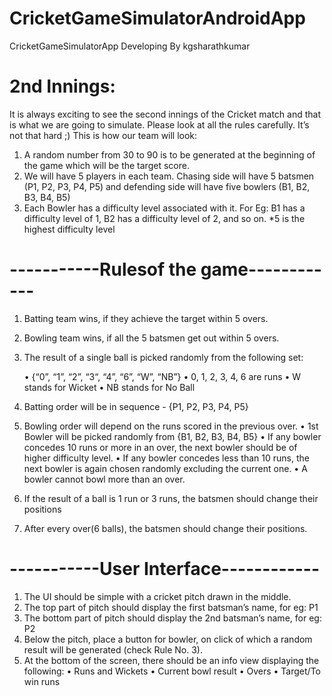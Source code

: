 # CricketGameSimulatorAndroidApp
CricketGameSimulatorApp Developing By kgsharathkumar

# 2nd Innings:
It is always exciting to see the second innings of the Cricket match and that is what we are
going to simulate. Please look at all the rules carefully. It’s not that hard ;)
This is how our team will look:
1. A random number from 30 to 90 is to be generated at the beginning of the
game which will be the target score.
2. We will have 5 players in each team. Chasing side will have 5 batsmen (P1,
P2, P3, P4, P5) and defending side will have five bowlers (B1, B2, B3, B4,
B5)
3. Each Bowler has a difficulty level associated with it. For Eg: B1 has a
difficulty level of 1, B2 has a difficulty level of 2, and so on. *5 is the highest
difficulty level
# -----------Rulesof the game------------
1. Batting team wins, if they achieve the target within 5 overs.
2. Bowling team wins, if all the 5 batsmen get out within 5 overs.
3. The result of a single ball is picked randomly from the following set:

   • {“0”, “1”, “2”, “3“, “4”, “6”, “W”, “NB”}
    • 0, 1, 2, 3, 4, 6 are runs
    • W stands for Wicket
    • NB stands for No Ball
4. Batting order will be in sequence - {P1, P2, P3, P4, P5}
5. Bowling order will depend on the runs scored in the previous over.
    • 1st Bowler will be picked randomly from {B1, B2, B3, B4, B5}
• If any bowler concedes 10 runs or more in an over, the next bowler
should be of higher difficulty level.
• If any bowler concedes less than 10 runs, the next bowler is again
chosen randomly excluding the current one.
• A bowler cannot bowl more than an over.
6. If the result of a ball is 1 run or 3 runs, the batsmen should change their positions
7. After every over(6 balls), the batsmen should change their positions.

# -----------User Interface------------
1. The UI should be simple with a cricket pitch drawn in the middle.
2. The top part of pitch should display the first batsman’s name, for eg: P1
3. The bottom part of pitch should display the 2nd batsman’s name, for eg:
P2
4. Below the pitch, place a button for bowler, on click of which a random
result will be generated (check Rule No. 3).
5. At the bottom of the screen, there should be an info view displaying the
following:
• Runs and Wickets
• Current bowl result
• Overs
• Target/To win runs
